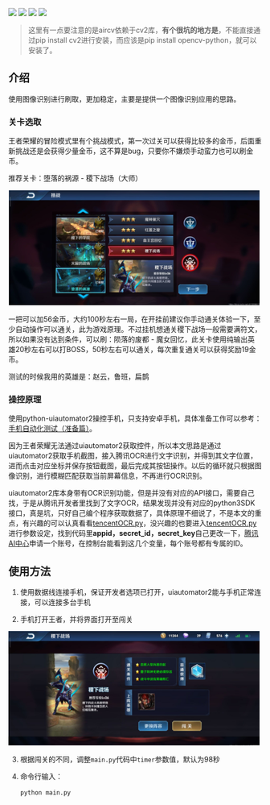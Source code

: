 <a href="https://www.python.org/downloads/"><img  src="https://img.shields.io/badge/python-3.6%2B-brightgreen"></a>
<a href="https://github.com/openatx/uiautomator2"><img src="https://img.shields.io/badge/uiautomator2-2.7.1-brightgreen"></a>
<a href="https://github.com/NetEaseGame/aircv"><img src="https://img.shields.io/badge/aircv-1.4.6-orange"></a>
<a href="https://github.com/python-pillow/Pillow"><img src="https://img.shields.io/badge/Pillow-7.0.0-red"></a>



  > 这里有一点要注意的是aircv依赖于cv2库，**有个很坑的地方是**，不能直接通过pip install cv2进行安装，而应该是pip install opencv-python，就可以安装了。

## 介绍

使用图像识别进行刷取，更加稳定，主要是提供一个图像识别应用的思路。

### 关卡选取

王者荣耀的冒险模式里有个挑战模式，第一次过关可以获得比较多的金币，后面重新挑战还是会获得少量金币，这不算是bug，只要你不嫌烦手动蛮力也可以刷金币。

推荐关卡：堕落的祸源 - 稷下战场（大师）

<img src= "https://raw.githubusercontent.com/lei940324/picture/master/typora202004/06/132139-811784.png" width="500">

一把可以加56金币，大约100秒左右一局，在开挂前建议你手动通关体验一下，至少自动操作可以通关，此为游戏原理。不过挂机想通关稷下战场一般需要满符文，所以如果没有达到条件，可以刷：陨落的废都 - 魔女回忆，此关卡使用纯输出英雄20秒左右可以打BOSS，50秒左右可以通关，每次重复通关可以获得奖励19金币。

测试的时候我用的英雄是：赵云，鲁班，扁鹊

### 操控原理

使用python-uiautomator2操控手机，只支持安卓手机，具体准备工作可以参考：[手机自动化测试（准备篇）](https://blog.csdn.net/u013289615/article/details/90480832)。

因为王者荣耀无法通过uiautomator2获取控件，所以本文思路是通过uiautomator2获取手机截图，接入腾讯OCR进行文字识别，并得到其文字位置，进而点击对应坐标并保存按钮截图，最后完成其按钮操作。以后的循环就只根据图像识别，进行模糊匹配获取当前屏幕信息，不再进行OCR识别。

uiautomator2库本身带有OCR识别功能，但是并没有对应的API接口，需要自己找，于是从腾讯开发者里找到了文字OCR，结果发现并没有对应的python3SDK接口，真是坑，只好自己编个程序获取数据了，具体原理不细说了，不是本文的重点，有兴趣的可以认真看看[tencentOCR.py](https://github.com/lei940324/toy/blob/master/王者荣耀刷金币/tencentOCR.py)，没兴趣的也要进入[tencentOCR.py](https://github.com/lei940324/toy/blob/master/王者荣耀刷金币/tencentOCR.py)进行参数设定，找到代码里**appid，secret_id，secret_key**自己更改一下，[腾讯AI中心](https://open.youtu.qq.com/#/open)申请一个账号，在控制台能看到这几个变量，每个账号都有专属的ID。

## 使用方法

1. 使用数据线连接手机，保证开发者选项已打开，uiautomator2能与手机正常连接，可以连接多台手机

2. 手机打开王者，并将界面打开至闯关

<img src= "https://raw.githubusercontent.com/lei940324/picture/master/typora202004/06/133305-447174.png" width="500">


3. 根据闯关的不同，调整`main.py`代码中`timer`参数值，默认为98秒

4. 命令行输入：

   ```
   python main.py
   ```
